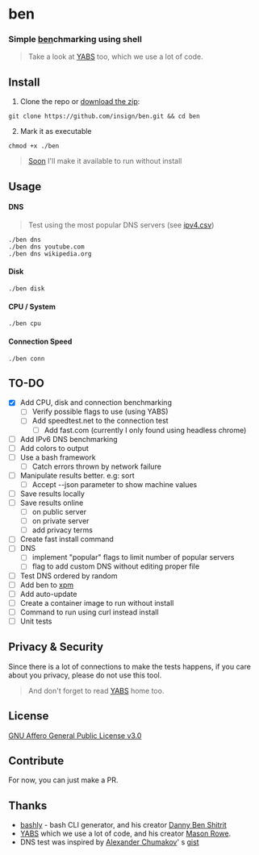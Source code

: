 # ben

### Simple <ins>ben</ins>chmarking using shell

> Take a look at [YABS](https://github.com/masonr/yet-another-bench-script) too, which we use a lot of code.


## Install

1. Clone the repo or [download the zip](https://github.com/insign/ben/archive/refs/heads/main.zip):

```shell
git clone https://github.com/insign/ben.git && cd ben
```

2. Mark it as executable

```shell
chmod +x ./ben
```

> [Soon](#to-do) I'll make it available to run without install

## Usage

#### DNS

> Test using the most popular DNS servers (see [ipv4.csv](ipv4.csv))

```shell
./ben dns
./ben dns youtube.com
./ben dns wikipedia.org
```    

#### Disk

```shell
./ben disk
```

#### CPU / System

```shell
./ben cpu
```

#### Connection Speed

```shell
./ben conn
```

## TO-DO

- [x] Add CPU, disk and connection benchmarking
    - [ ] Verify possible flags to use (using YABS)
    - [ ] Add speedtest.net to the connection test
        - [ ] Add fast.com (currently I only found using headless chrome)
- [ ] Add IPv6 DNS benchmarking
- [ ] Add colors to output
- [ ] Use a bash framework
    - [ ] Catch errors thrown by network failure
- [ ] Manipulate results better. e.g: sort
    - [ ] Accept --json parameter to show machine values
- [ ] Save results locally
- [ ] Save results online
    - [ ] on public server
    - [ ] on private server
    - [ ] add privacy terms
- [ ] Create fast install command
- [ ] DNS
  - [ ] implement "popular" flags to limit number of popular servers
  - [ ] flag to add custom DNS without editing proper file
- [ ] Test DNS ordered by random
- [ ] Add ben to [xpm](https://github.com/insign/xpm)
- [ ] Add auto-update
- [ ] Create a container image to run without install
- [ ] Command to run using curl instead install
- [ ] Unit tests

## Privacy & Security

Since there is a lot of connections to make the tests happens, if you care about you privacy, please do not use this
tool.
> And don't forget to read [YABS](https://github.com/masonr/yet-another-bench-script) home too.

## License

[GNU Affero General Public License v3.0](LICENSE.md)

## Contribute

For now, you can just make a PR.

## Thanks

* [bashly](https://github.com/DannyBen/bashly) - bash CLI generator, and his
  creator [Danny Ben Shitrit](https://github.com/DannyBen)
* [YABS](https://github.com/masonr/yet-another-bench-script) which we use a lot of code, and his
  creator [Mason Rowe](https://github.com/masonr).
* DNS test was inspired by [Alexander Chumakov](https://github.com/delfer)'
  s [gist](https://gist.github.com/delfer/34f0d85d1f4474e6d9fd4c47f749bcb8)
